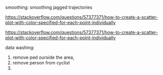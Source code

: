 smoothing: smoothing jagged trajectories

https://stackoverflow.com/questions/57377371/how-to-create-a-scatter-plot-with-color-specified-for-each-point-individually

https://stackoverflow.com/questions/57377371/how-to-create-a-scatter-plot-with-color-specified-for-each-point-individually

data washing:
1. remove ped ourside the area,
2. remove person from cyclist
3. 